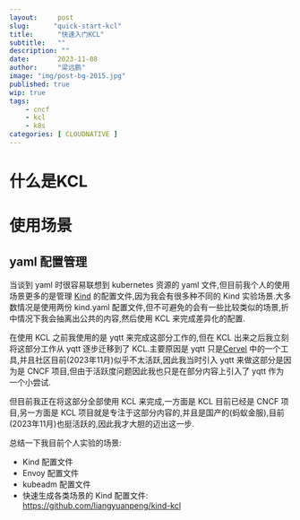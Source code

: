 ```yaml
---
layout:     post 
slug:      "quick-start-kcl"
title:      "快速入门KCL"
subtitle:   ""
description: ""
date:       2023-11-08
author:     "梁远鹏"
image: "img/post-bg-2015.jpg"
published: true
wip: true
tags:
    - cncf
    - kcl
    - k8s
categories: [ CLOUDNATIVE ]
---    
```


# 什么是KCL


# 使用场景

## yaml 配置管理

当谈到 yaml 时很容易联想到 kubernetes 资源的 yaml 文件,但目前我个人的使用场景更多的是管理 [Kind](https://liangyuanpeng.com/post/run-k8s-with-kind/) 的配置文件,因为我会有很多种不同的 Kind 实验场景.大多数情况是使用两份 kind.yaml 配置文件,但不可避免的会有一些比较类似的场景,折中情况下我会抽离出公共的内容,然后使用 KCL 来完成差异化的配置.

在使用 KCL 之前我使用的是 yqtt 来完成这部分工作的,但在 KCL 出来之后我立刻将这部分工作从 yqtt 逐步迁移到了 KCL.主要原因是 yqtt 只是[Cervel](https://www.cncf.io/projects/carvel/) 中的一个工具,并且社区目前(2023年11月)似乎不太活跃,因此我当时引入 yqtt 来做这部分是因为是 CNCF 项目,但由于活跃度问题因此我也只是在部分内容上引入了 yqtt 作为一个小尝试.

但目前我正在将这部分全部使用 KCL 来完成,一方面是 KCL 目前已经是 CNCF 项目,另一方面是 KCL 项目就是专注于这部分内容的,并且是国产的(蚂蚁金服),目前(2023年11月)也挺活跃的,因此我才大胆的迈出这一步.

总结一下我目前个人实验的场景:
- Kind 配置文件
- Envoy 配置文件
- kubeadm 配置文件
- 快速生成各类场景的 Kind 配置文件: https://github.com/liangyuanpeng/kind-kcl

